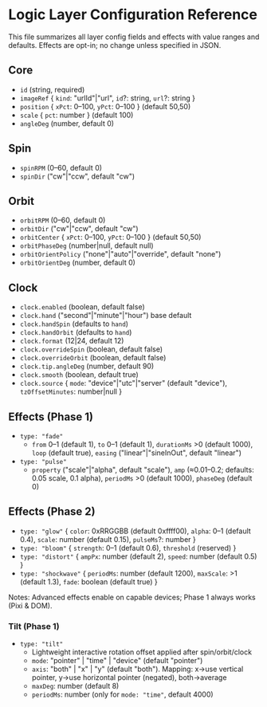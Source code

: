 # Logic Layer Configuration Reference

This file summarizes all layer config fields and effects with value ranges and defaults. Effects are opt-in; no change unless specified in JSON.

## Core
- `id` (string, required)
- `imageRef` { `kind`: "urlId"|"url", `id`?: string, `url`?: string }
- `position` { `xPct`: 0–100, `yPct`: 0–100 } (default 50,50)
- `scale` { `pct`: number } (default 100)
- `angleDeg` (number, default 0)

## Spin
- `spinRPM` (0–60, default 0)
- `spinDir` ("cw"|"ccw", default "cw")

## Orbit
- `orbitRPM` (0–60, default 0)
- `orbitDir` ("cw"|"ccw", default "cw")
- `orbitCenter` { `xPct`: 0–100, `yPct`: 0–100 } (default 50,50)
- `orbitPhaseDeg` (number|null, default null)
- `orbitOrientPolicy` ("none"|"auto"|"override", default "none")
- `orbitOrientDeg` (number, default 0)

## Clock
- `clock.enabled` (boolean, default false)
- `clock.hand` ("second"|"minute"|"hour") base default
- `clock.handSpin` (defaults to `hand`)
- `clock.handOrbit` (defaults to `hand`)
- `clock.format` (12|24, default 12)
- `clock.overrideSpin` (boolean, default false)
- `clock.overrideOrbit` (boolean, default false)
- `clock.tip.angleDeg` (number, default 90)
- `clock.smooth` (boolean, default true)
- `clock.source` { `mode`: "device"|"utc"|"server" (default "device"), `tzOffsetMinutes`: number|null }

## Effects (Phase 1)
- `type: "fade"`
  - `from` 0–1 (default 1), `to` 0–1 (default 1), `durationMs` >0 (default 1000), `loop` (default true), `easing` ("linear"|"sineInOut", default "linear")
- `type: "pulse"`
  - `property` ("scale"|"alpha", default "scale"), `amp` (≈0.01–0.2; defaults: 0.05 scale, 0.1 alpha), `periodMs` >0 (default 1000), `phaseDeg` (default 0)

## Effects (Phase 2)
- `type: "glow"` { `color`: 0xRRGGBB (default 0xffff00), `alpha`: 0–1 (default 0.4), `scale`: number (default 0.15), `pulseMs`?: number }
- `type: "bloom"` { `strength`: 0–1 (default 0.6), `threshold` (reserved) }
- `type: "distort"` { `ampPx`: number (default 2), `speed`: number (default 0.5) }
- `type: "shockwave"` { `periodMs`: number (default 1200), `maxScale`: >1 (default 1.3), `fade`: boolean (default true) }

Notes: Advanced effects enable on capable devices; Phase 1 always works (Pixi & DOM).

### Tilt (Phase 1)
- `type: "tilt"`
  - Lightweight interactive rotation offset applied after spin/orbit/clock
  - `mode`: "pointer" | "time" | "device" (default "pointer")
  - `axis`: "both" | "x" | "y" (default "both"). Mapping: x→use vertical pointer, y→use horizontal pointer (negated), both→average
  - `maxDeg`: number (default 8)
  - `periodMs`: number (only for `mode: "time"`, default 4000)
